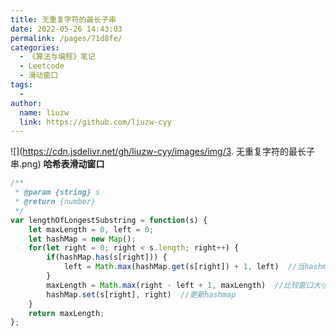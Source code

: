 ```yaml
---
title: 无重复字符的最长子串
date: 2022-05-26 14:43:03
permalink: /pages/71d8fe/
categories:
  - 《算法与编程》笔记
  - Leetcode
  - 滑动窗口
tags:
  -
author:
  name: liuzw
  link: https://github.com/liuzw-cyy
---
```

![](https://cdn.jsdelivr.net/gh/liuzw-cyy/images/img/3. 无重复字符的最长子串.png)
**哈希表滑动窗口**
```js
/**
 * @param {string} s
 * @return {number}
 */
var lengthOfLongestSubstring = function(s) {
    let maxLength = 0, left = 0;
    let hashMap = new Map();
    for(let right = 0; right < s.length; right++) {
        if(hashMap.has(s[right])) {
            left = Math.max(hashMap.get(s[right]) + 1, left)  //当hashmap中已存在值时，判断左指针left的指向（重点）
        }
        maxLength = Math.max(right - left + 1, maxLength)  //比较窗口大小
        hashMap.set(s[right], right)  //更新hashmap
    }
    return maxLength;
};
```